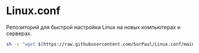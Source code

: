 # Linux.conf
Репозиторий для быстрой настройки Linux на новых компьютерах и серверах.

```bash
sh -c "wget $(https://raw.githubusercontent.com/SurPaul/Linux.conf/main/configure.sh)"
```
